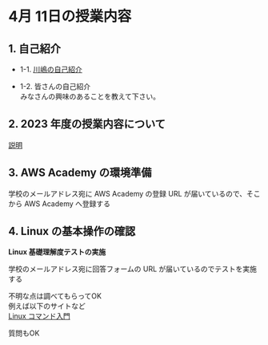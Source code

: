 # 4月 11日の授業内容
## 1. 自己紹介
* 1-1. [川嶋の自己紹介](../introduce_myself.md)

* 1-2. 皆さんの自己紹介  
みなさんの興味のあることを教えて下さい。

## 2. 2023 年度の授業内容について
[説明](../README.md)

## 3. AWS Academy の環境準備
学校のメールアドレス宛に AWS Academy の登録 URL が届いているので、そこから AWS Academy へ登録する

## 4. Linux の基本操作の確認
__Linux 基礎理解度テストの実施__

学校のメールアドレス宛に回答フォームの URL が届いているのでテストを実施する

不明な点は調べてもらってOK  
例えば以下のサイトなど  
[Linux コマンド入門](https://26gram.com/linux-command)

質問もOK
